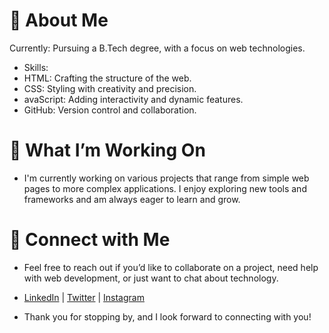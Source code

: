 # 🌟 About Me
   Currently: Pursuing a B.Tech degree, with a focus on web technologies.

- Skills:
 - HTML: Crafting the structure of the web.
 - CSS: Styling with creativity and precision.
 - avaScript: Adding interactivity and dynamic features.
 - GitHub: Version control and collaboration.

# 🚀 What I’m Working On
- I'm currently working on various projects that range from simple web pages to more complex applications. I enjoy exploring new tools and frameworks and am always eager to learn and grow.

# 💬 Connect with Me
- Feel free to reach out if you’d like to collaborate on a project, need help with web development, or just want to chat about technology.

- [LinkedIn](https://www.linkedin.com/in/mekalavamshiyadav/) | [Twitter](https://x.com/Mekalavamshi46) | [Instagram](https://www.instagram.com/_vamshi.46/)
- Thank you for stopping by, and I look forward to connecting with you!

<!---
VAMSHIYADAV46/VAMSHIYADAV46 is a ✨ special ✨ repository because its `README.md` (this file) appears on your GitHub profile.
You can click the Preview link to take a look at your changes.
--->
